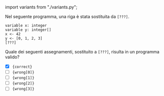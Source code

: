 import variants from "./variants.py";

Nel seguente programma, una riga è stata sostituita da `[???]`.

```srs
variable x: integer
variable y: integer[]
x <- 42
y <- [0, 1, 2, 3]
[???]
```
Quale dei seguenti assegnamenti, sostituito a `[???]`, risulta in un programma valido?

- [x] `{correct}`
- [ ] `{wrong[0]}`
- [ ] `{wrong[1]}`
- [ ] `{wrong[2]}`
- [ ] `{wrong[3]}`
